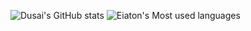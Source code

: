 ![Dusai's GitHub stats](https://github-readme-stats.vercel.app/api?username=eiaton&show_icons=true&theme=radical)
![Eiaton's Most used languages](https://github-readme-stats.vercel.app/api/top-langs/?username=eiaton&layout=compact&hide_border=true&langs_count=10)
<!--START_SECTION:waka-->
<!--END_SECTION:waka-->
<!--
**Eiaton/Eiaton** is a ✨ _special_ ✨ repository because its `README.md` (this file) appears on your GitHub profile.

Here are some ideas to get you started:

- 🔭 I’m currently working on ...
- 🌱 I’m currently learning ...
- 👯 I’m looking to collaborate on ...
- 🤔 I’m looking for help with ...
- 💬 Ask me about ...
- 📫 How to reach me: ...
- 😄 Pronouns: ...
- ⚡ Fun fact: ...
-->
